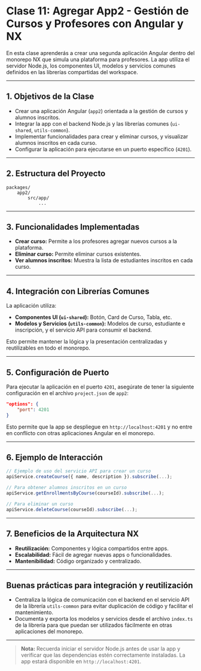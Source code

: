 # Clase 11: Agregar App2 - Gestión de Cursos y Profesores con Angular y NX

En esta clase aprenderás a crear una segunda aplicación Angular dentro del monorepo NX que simula una plataforma para profesores. La app utiliza el servidor Node.js, los componentes UI, modelos y servicios comunes definidos en las librerías compartidas del workspace.

---

## 1. Objetivos de la Clase

- Crear una aplicación Angular (`app2`) orientada a la gestión de cursos y alumnos inscritos.
- Integrar la app con el backend Node.js y las librerías comunes (`ui-shared`, `utils-common`).
- Implementar funcionalidades para crear y eliminar cursos, y visualizar alumnos inscritos en cada curso.
- Configurar la aplicación para ejecutarse en un puerto específico (`4201`).

---

## 2. Estructura del Proyecto

```
packages/
	app2/
		src/app/
			...
```

---

## 3. Funcionalidades Implementadas

- **Crear curso:** Permite a los profesores agregar nuevos cursos a la plataforma.
- **Eliminar curso:** Permite eliminar cursos existentes.
- **Ver alumnos inscritos:** Muestra la lista de estudiantes inscritos en cada curso.

---

## 4. Integración con Librerías Comunes

La aplicación utiliza:

- **Componentes UI (`ui-shared`):** Botón, Card de Curso, Tabla, etc.
- **Modelos y Servicios (`utils-common`):** Modelos de curso, estudiante e inscripción, y el servicio API para consumir el backend.

Esto permite mantener la lógica y la presentación centralizadas y reutilizables en todo el monorepo.

---

## 5. Configuración de Puerto

Para ejecutar la aplicación en el puerto `4201`, asegúrate de tener la siguiente configuración en el archivo `project.json` de `app2`:

```json
"options": {
	"port": 4201
}
```

Esto permite que la app se despliegue en `http://localhost:4201` y no entre en conflicto con otras aplicaciones Angular en el monorepo.

---

## 6. Ejemplo de Interacción

```typescript
// Ejemplo de uso del servicio API para crear un curso
apiService.createCourse({ name, description }).subscribe(...);

// Para obtener alumnos inscritos en un curso
apiService.getEnrollmentsByCourse(courseId).subscribe(...);

// Para eliminar un curso
apiService.deleteCourse(courseId).subscribe(...);
```

---

## 7. Beneficios de la Arquitectura NX

- **Reutilización:** Componentes y lógica compartidos entre apps.
- **Escalabilidad:** Fácil de agregar nuevas apps o funcionalidades.
- **Mantenibilidad:** Código organizado y centralizado.

---

## Buenas prácticas para integración y reutilización

- Centraliza la lógica de comunicación con el backend en el servicio API de la librería `utils-common` para evitar duplicación de código y facilitar el mantenimiento.
- Documenta y exporta los modelos y servicios desde el archivo `index.ts` de la librería para que puedan ser utilizados fácilmente en otras aplicaciones del monorepo.

---

> **Nota:** Recuerda iniciar el servidor Node.js antes de usar la app y verificar que las dependencias estén correctamente instaladas. La app estará disponible en `http://localhost:4201`.
